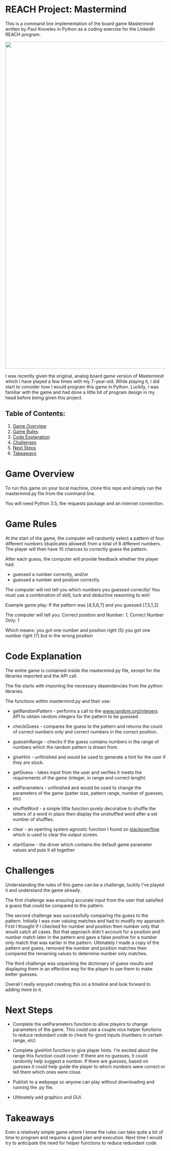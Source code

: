 # REACH Project: Mastermind

This is a command line implementation of the board game Mastermind written by Paul Knowles in Python as a coding exercise for the LinkedIn REACH program.

<p align="middle">
<img src = "./img/boardgame.JPG" width="1024" />
</p>

I was recently given the original, analog board game version of Mastermind which I have played a few times with my 7-year-old.
While playing it, I did start to consider how I would program this game in Python. Luckily, I was familiar with the game and had done a little bit of program design in my head before being given this project.


## Table of Contents:

1. [Game Overview](README.md#game-overview)
2. [Game Rules](README.md#game-rules)
3. [Code Explanation](READme.md#code-explanation)
4. [Challenges](README.md#challenges)
5. [Next Steps](README.md#next-steps)
6. [Takeaways](README.md#takeaways)

# Game Overview

To run this game on your local machine, clone this repo and simply run the mastermind.py file from the command line.

You will need Python 3.5, the requests package and an internet connection.


# Game Rules

At the start of the game, the computer will randomly select a pattern of four different numbers (duplicates allowed) from a total of 8 different numbers. The player will then have 10 chances to correctly guess the pattern.

After each guess, the computer will provide feedback whether the player had: 
 * guessed a number correctly, and/or 
 * guessed a number and position correctly.

The computer will not tell you which numbers you guessed correctly! You must use a combination of skill, luck and deductive reasoning to win!

Example game play:
If the pattern was [4,5,6,7]
and you guessed    [7,5,1,2]

The computer will tell you:
Correct position and Number: 1, Correct Number Only: 1

Which means:
you got one number and position right (5)
you got one number right (7) but in the wrong position

# Code Explanation

The entire game is contained inside the mastermind.py file, except for the libraries imported and the API call.

The file starts with importing the necessary dependencies from the python libraries.

The functions within mastermind.py and their use:

  * getRandomPattern - performs a call to the www.random.org/integers API to obtain random integers for the pattern to be guessed.

  * checkGuess - compares the guess to the pattern and returns the count of correct numbers only and correct numbers in the correct position.
  
  * guessInRange - checks if the guess contains numbers in the range of numbers which the random pattern is drawn from.
  
  * giveHint  - unfinished and would be used to generate a hint for the user if they are stuck.
  
  * getGuess - takes input from the user and verifies it meets the requirements of the game (integer, in range and correct length)
  
  * setParameters - unfinished and would be used to change the parameters of the game (patter size, pattern range, number of guesses, etc)
  
  * shuffleWord - a simple little function purely decorative to shuffle the letters of a word in place then display the unshuffled word after a set number of shuffles.
  
  * clear - an operting system agnostic function I found on [stackoverflow](https://stackoverflow.com/questions/517970/how-to-clear-the-interpreter-console) which is used to clear the output screen.
  
  * startGame - the driver which contains the default game parameter values and puts it all together
  
  
# Challenges

Understanding the rules of this game can be a challenge, luckily I've played it and understand the game already.

The first challenge was ensuring accurate input from the user that satisfied a guess that could be compared to the pattern.

The second challenge was successfully comparing the guess to the pattern. Initially I was over valuing matches and had to modify my approach. First I thought if I checked for number and position then number only that would catch all cases. But that approach didn't account for a position and number match later in the pattern and gave a false positive for a number only match that was earlier in the pattern. Ultimately I made a copy of the pattern and guess, removed the number and position matches then compared the remaining values to determine number only matches.

The third challenge was unpacking the dictionary of guess results and displaying them in an effective way for the player to use them to make better guesses.

Overall I really enjoyed creating this on a timeline and look forward to adding more to it.

# Next Steps

* Complete the setParameters function to allow players to change parameters of the game. This could use a couple nice helper functions to reduce redundant code to check for good inputs (numbers in certain range, etc)

* Complete giveHint function to give player hints. I'm excited about the range this function could cover: If there are no guesses, it could randomly help suggest a number. If there are guesses, based on guesses it could help guide the player to which numbers were correct or tell them which ones were close. 

* Publish to a webpage so anyone can play without downloading and running the .py file.

* Ultimately add graphics and GUI.

# Takeaways

Even a relatively  simple game where I know the rules can take quite a bit of time to program and requires a good plan and execution.
Next time I would try to anticipate the need for helper functions to reduce redundant code.

